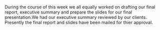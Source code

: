 During the course of this week we all equally worked on drafting our final report, executive summary and prepare the slides for our final presentation.We had our executive summary reviewed by our clients. Presently the final report and slides have been mailed for thier approval.
